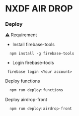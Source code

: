 # NXDF AIR DROP


### Deploy


⚠️ Requirement

- Install firebase-tools

```
  npm install -g firebase-tools
```

- Login firebase-tools

```
 firebase login <Your account>
```

Deploy functions

```bash
  npm run deploy:functions
```

Deploy airdrop-front

```bash
  npm run deploy:airdrop-front
```